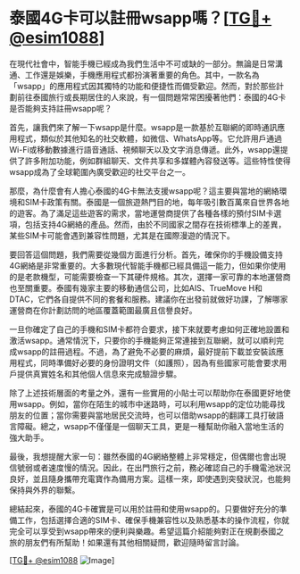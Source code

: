 # 泰國4G卡可以註冊wsapp嗎？[[TG💪+ @esim1088](https://t.me/s/esim1088)]

在現代社會中，智能手機已經成為我們生活中不可或缺的一部分。無論是日常溝通、工作還是娛樂，手機應用程式都扮演著重要的角色。其中，一款名為「wsapp」的應用程式因其獨特的功能和便捷性而備受歡迎。然而，對於那些計劃前往泰國旅行或長期居住的人來說，有一個問題常常困擾著他們：泰國的4G卡是否能夠支持註冊wsapp呢？

首先，讓我們來了解一下wsapp是什麼。wsapp是一款基於互聯網的即時通訊應用程式，類似於其他知名的社交軟體，如微信、WhatsApp等。它允許用戶通過Wi-Fi或移動數據進行語音通話、視頻聊天以及文字消息傳遞。此外，wsapp還提供了許多附加功能，例如群組聊天、文件共享和多媒體內容發送等。這些特性使得wsapp成為了全球範圍內廣受歡迎的社交平台之一。

那麼，為什麼會有人擔心泰國的4G卡無法支援wsapp呢？這主要與當地的網絡環境和SIM卡政策有關。泰國是一個旅遊熱門目的地，每年吸引數百萬來自世界各地的遊客。為了滿足這些遊客的需求，當地運營商提供了各種各樣的預付SIM卡選項，包括支持4G網絡的產品。然而，由於不同國家之間存在技術標準上的差異，某些SIM卡可能會遇到兼容性問題，尤其是在國際漫遊的情況下。

要回答這個問題，我們需要從幾個方面進行分析。首先，確保你的手機設備支持4G網絡是非常重要的。大多數現代智能手機都已經具備這一能力，但如果你使用的是老款機型，可能需要檢查一下其硬件規格。其次，選擇一家可靠的本地運營商也至關重要。泰國有幾家主要的移動通信公司，比如AIS、TrueMove H和DTAC，它們各自提供不同的套餐和服務。建議你在出發前就做好功課，了解哪家運營商在你計劃訪問的地區覆蓋範圍最廣且信譽良好。

一旦你確定了自己的手機和SIM卡都符合要求，接下來就要考慮如何正確地設置和激活wsapp。通常情況下，只要你的手機能夠正常連接到互聯網，就可以順利完成wsapp的註冊過程。不過，為了避免不必要的麻煩，最好提前下載並安裝該應用程式，同時準備好必要的身份證明文件（如護照），因為有些國家可能會要求用戶提供真實姓名和其他個人信息來完成驗證步驟。

除了上述技術層面的考量之外，還有一些實用的小貼士可以帮助你在泰國更好地使用wsapp。例如，當你在陌生的城市中迷路時，可以利用wsapp的定位功能尋找朋友的位置；當你需要與當地居民交流時，也可以借助wsapp的翻譯工具打破語言障礙。總之，wsapp不僅僅是一個聊天工具，更是一種幫助你融入當地生活的強大助手。

最後，我想提醒大家一句：雖然泰國的4G網絡整體上非常穩定，但偶爾也會出現信號弱或者速度慢的情況。因此，在出門旅行之前，務必確認自己的手機電池狀況良好，並且隨身攜帶充電寶作為備用方案。這樣一來，即使遇到突發狀況，也能夠保持與外界的聯繫。

總結起來，泰國的4G卡確實是可以用於註冊和使用wsapp的。只要做好充分的準備工作，包括選擇合適的SIM卡、確保手機兼容性以及熟悉基本的操作流程，你就完全可以享受到wsapp帶來的便利與樂趣。希望這篇介紹能夠對正在規劃泰國之旅的朋友們有所幫助！如果還有其他相關疑問，歡迎隨時留言討論。

[[TG💪+ @esim1088](https://t.me/s/esim1088) ![Image](https://i.postimg.cc/4NQfJmqS/Snipaste-2025-05-13-00-14-12.png)]